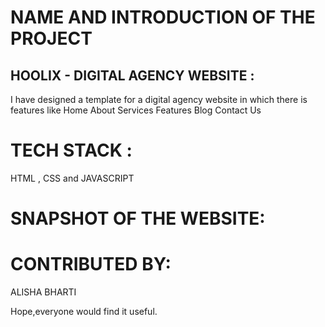 # NAME AND INTRODUCTION OF THE PROJECT
## HOOLIX - DIGITAL AGENCY WEBSITE :
I have designed a template for a digital agency website in which there is features like Home
About
Services
Features
Blog
Contact Us

# TECH STACK :
HTML , CSS and JAVASCRIPT 

# SNAPSHOT OF THE WEBSITE:




# CONTRIBUTED BY:
ALISHA BHARTI

Hope,everyone would find it useful.






